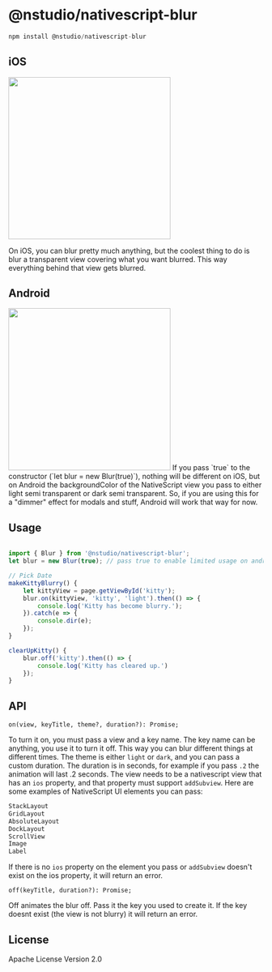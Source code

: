# @nstudio/nativescript-blur

```javascript
npm install @nstudio/nativescript-blur
```

## iOS
<img src="https://github.com/davecoffin/nativescript-blur/blob/master/blur.gif?raw=true" height="320" > 

On iOS, you can blur pretty much anything, but the coolest thing to do is blur a transparent view covering what you want blurred. This way everything behind that view gets blurred. 

## Android

<img src="https://github.com/davecoffin/nativescript-blur/blob/master/blurandroid.gif?raw=true" height="320" > 
If you pass `true` to the constructor (`let blur = new Blur(true)`), nothing will be different on iOS, but on Android the backgroundColor of the NativeScript view you pass to either light semi transparent or dark semi transparent. So, if you are using this for a "dimmer" effect for modals and stuff, Android will work that way for now.

## Usage

```js

import { Blur } from '@nstudio/nativescript-blur';
let blur = new Blur(true); // pass true to enable limited usage on android (for now);

// Pick Date
makeKittyBlurry() {
    let kittyView = page.getViewById('kitty');
    blur.on(kittyView, 'kitty', 'light').then(() => {
        console.log('Kitty has become blurry.');
    }).catch(e => {
        console.dir(e);
    });
}

clearUpKitty() {
    blur.off('kitty').then(() => {
        console.log('Kitty has cleared up.')
    });
}

```

## API

`on(view, keyTitle, theme?, duration?): Promise;`

To turn it on, you must pass a view and a key name. The key name can be anything, you use it to turn it off. This way you can blur different things at different times. The theme is either `light` or `dark`, and you can pass a custom duration. The duration is in seconds, for example if you pass `.2` the animation will last .2 seconds. 
The view needs to be a nativescript view that has an `ios` property, and that property must support `addSubview`. Here are some examples of NativeScript UI elements you can pass:
```js
StackLayout
GridLayout
AbsoluteLayout
DockLayout
ScrollView
Image
Label
```
If there is no `ios` property on the element you pass or `addSubview` doesn't exist on the ios property, it will return an error.

`off(keyTitle, duration?): Promise;`

Off animates the blur off. Pass it the key you used to create it. If the key doesnt exist (the view is not blurry) it will return an error.

## License

Apache License Version 2.0
